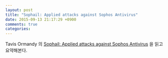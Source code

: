 ```yaml
---
layout: post
title: "Sophail: Applied attacks against Sophos Antivirus"
date: 2015-09-13 21:17:29 +0900
comments: true
categories: 
---
```


Tavis Ormandy 의 [Sophail: Applied attacks against Sophos Antivirus](https://lock.cmpxchg8b.com/sophailv2.pdf) 을 읽고 요약해본다.

